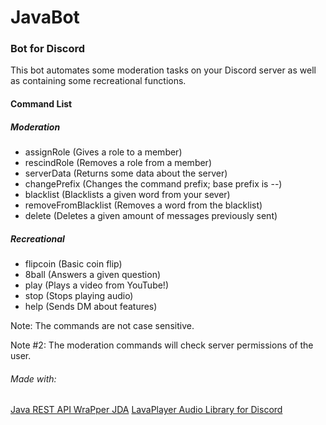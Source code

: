 # JavaBot
### Bot for Discord

This bot automates some moderation tasks on your Discord server as well as containing some recreational functions.

#### Command List

##### Moderation
- assignRole (Gives a role to a member)
- rescindRole (Removes a role from a member)
- serverData (Returns some data about the server)
- changePrefix (Changes the command prefix; base prefix is --)
- blacklist (Blacklists a given word from your sever)
- removeFromBlacklist (Removes a word from the blacklist)
- delete (Deletes a given amount of messages previously sent)

##### Recreational

- flipcoin (Basic coin flip)
- 8ball (Answers a given question)
- play (Plays a video from YouTube!)
- stop (Stops playing audio)
- help (Sends DM about features)

Note: The commands are not case sensitive.

Note #2: The moderation commands will check server permissions of the user.

###### Made with:

[Java REST API WraPper JDA](https://github.com/DV8FromTheWorld/JDA)
[LavaPlayer Audio Library for Discord](https://github.com/sedmelluq/lavaplayer)
